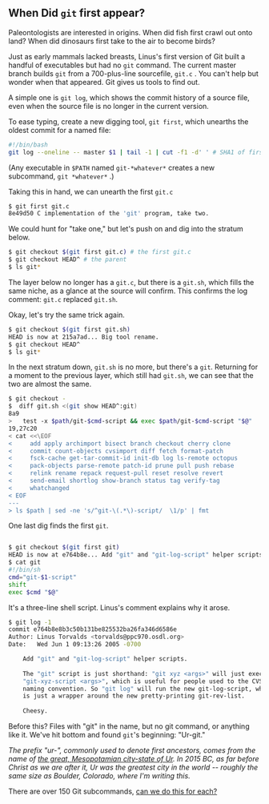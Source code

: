 ## When Did `git` first appear?

Paleontologists are interested in origins. When did fish first crawl out onto land?
When did dinosaurs first take to the air to become birds?

Just as early mammals lacked breasts, 
Linus's first version of Git built a handful of executables but had no `git` command.
The current master branch builds `git` from a 700-plus-line sourcefile, `git.c` .
You can't help but wonder when that appeared. 
Git gives us tools to find out.

A simple one is `git log`, which shows the commit history of a source file, 
even when the source file is no longer in the current version.

To ease typing, create a new digging tool, `git first`, which unearths the oldest commit for a named file:

``` bash
#!/bin/bash
git log --oneline -- master $1 | tail -1 | cut -f1 -d' ' # SHA1 of first commit with file $1
```

(Any executable in `$PATH` named `git-*whatever*` creates a new subcommand, `git *whatever*` .)

Taking this in hand, we can unearth the first `git.c`

``` bash
$ git first git.c
8e49d50 C implementation of the 'git' program, take two.
```

We could hunt for "take one," but let's push on and dig into the stratum below.

``` bash
$ git checkout $(git first git.c) # the first git.c
$ git checkout HEAD^ # the parent
$ ls git*
```

The layer below no longer has a `git.c`, but there is a `git.sh`, which fills the same niche,
as a glance at the source will confirm. This confirms the log comment: `git.c` replaced `git.sh`.

Okay, let's try the same trick again.

``` bash
$ git checkout $(git first git.sh)
HEAD is now at 215a7ad... Big tool rename.
$ git checkout HEAD^
$ ls git*
```

In the next stratum down, `git.sh` is no more, but there's a `git`.
Returning for a moment to the previous layer, which still had `git.sh`, we can see that the two are almost the same.

``` bash
$ git checkout -
$  diff git.sh <(git show HEAD^:git)
8a9
> 	test -x $path/git-$cmd-script && exec $path/git-$cmd-script "$@"
19,27c20
< cat <<\EOF
<     add apply archimport bisect branch checkout cherry clone
<     commit count-objects cvsimport diff fetch format-patch
<     fsck-cache get-tar-commit-id init-db log ls-remote octopus
<     pack-objects parse-remote patch-id prune pull push rebase
<     relink rename repack request-pull reset resolve revert
<     send-email shortlog show-branch status tag verify-tag
<     whatchanged
< EOF
---
> ls $path | sed -ne 's/^git-\(.*\)-script/  \1/p' | fmt
```

One last dig finds the first `git`.

``` bash

$ git checkout $(git first git)
HEAD is now at e764b8e... Add "git" and "git-log-script" helper scripts.
$ cat git
#!/bin/sh
cmd="git-$1-script"
shift
exec $cmd "$@"
```

It's a three-line shell script. Linus's comment explains why it arose.

``` bash
$ git log -1
commit e764b8e8b3c50b131be825532ba26fa346d6586e
Author: Linus Torvalds <torvalds@ppc970.osdl.org>
Date:   Wed Jun 1 09:13:26 2005 -0700

    Add "git" and "git-log-script" helper scripts.
    
    The "git" script is just shorthand: "git xyz <args>" will just execute
    "git-xyz-script <args>", which is useful for people used to the CVS
    naming convention. So "git log" will run the new git-log-script, which
    is just a wrapper around the new pretty-printing git-rev-list.
    
    Cheesy.

```

Before this? Files with "git" in the name, but no git command, or anything like it. 
We've hit bottom and found `git`'s beginning: "Ur-git."

*The prefix "ur-", commonly used to denote first ancestors,
comes from the name of [the great, Mesopotamian city-state of Ur](https://en.wikipedia.org/wiki/Ur).
In 2015 BC, as far before Christ as we are after it, Ur was the greatest city in the world 
-- roughly the same size as Boulder, Colorado, where I'm writing this.*

There are over 150 Git subcommands, [can we do this for each?]()
